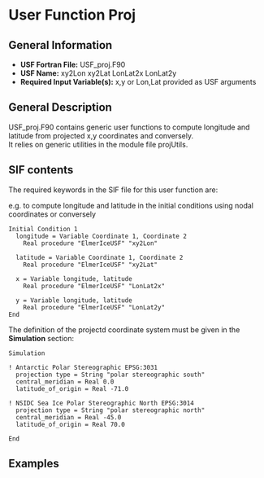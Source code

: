 # User Function Proj  
## General Information  
- **USF Fortran File:** USF_proj.F90  
- **USF Name:** xy2Lon xy2Lat LonLat2x LonLat2y  
- **Required Input Variable(s):** x,y or Lon,Lat provided as USF arguments  

## General Description  

USF_proj.F90 contains generic user functions to compute longitude and latitude from projected x,y coordinates and conversely.  
It relies on generic utilities in the module file projUtils.  

## SIF contents  
The required keywords in the SIF file for this user function are:  

e.g. to compute longitude and latitude in the initial conditions using nodal coordinates or conversely  

```
Initial Condition 1
  longitude = Variable Coordinate 1, Coordinate 2
    Real procedure "ElmerIceUSF" "xy2Lon"

  latitude = Variable Coordinate 1, Coordinate 2
    Real procedure "ElmerIceUSF" "xy2Lat"

  x = Variable longitude, latitude
    Real procedure "ElmerIceUSF" "LonLat2x"

  y = Variable longitude, latitude
    Real procedure "ElmerIceUSF" "LonLat2y"
End
```

The definition of the projectd coordinate system must be given in the **Simulation** section:
```
Simulation 

! Antarctic Polar Stereographic EPSG:3031
  projection type = String "polar stereographic south"
  central_meridian = Real 0.0
  latitude_of_origin = Real -71.0

! NSIDC Sea Ice Polar Stereographic North EPSG:3014
  projection type = String "polar stereographic north"
  central_meridian = Real -45.0
  latitude_of_origin = Real 70.0

End
```

## Examples

